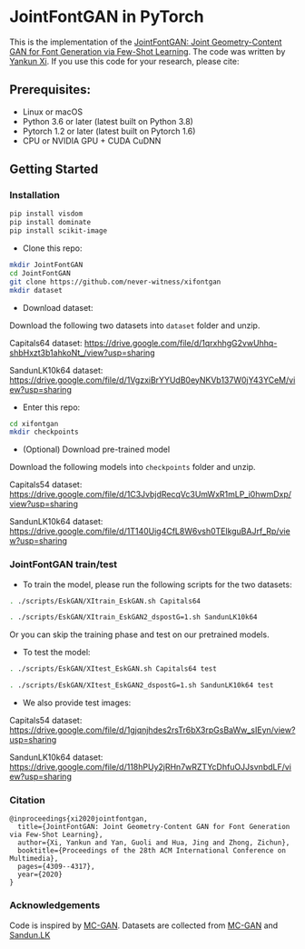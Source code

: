 # JointFontGAN in PyTorch

This is the implementation of the [JointFontGAN: Joint Geometry-Content GAN for Font Generation via Few-Shot Learning](https://dl.acm.org/doi/10.1145/3394171.3413705). The code was written by [Yankun Xi](https://github.com/yankunxi).
If you use this code for your research, please cite:


## Prerequisites:
- Linux or macOS
- Python 3.6 or later (latest built on Python 3.8)
- Pytorch 1.2 or later (latest built on Pytorch 1.6)
- CPU or NVIDIA GPU + CUDA CuDNN

## Getting Started
### Installation
```bash
pip install visdom
pip install dominate
pip install scikit-image
```

- Clone this repo:
```bash
mkdir JointFontGAN
cd JointFontGAN
git clone https://github.com/never-witness/xifontgan
mkdir dataset
```

- Download dataset:

Download the following two datasets into `dataset` folder and unzip.

Capitals64 dataset: https://drive.google.com/file/d/1qrxhhgG2vwUhhq-shbHxzt3b1ahkoNt_/view?usp=sharing

SandunLK10k64 dataset: https://drive.google.com/file/d/1VgzxiBrYYUdB0eyNKVb137W0jY43YCeM/view?usp=sharing

- Enter this repo:
```bash
cd xifontgan
mkdir checkpoints
```

- (Optional) Download pre-trained model

Download the following models into `checkpoints` folder and unzip.

Capitals54 dataset: https://drive.google.com/file/d/1C3JvbjdRecqVc3UmWxR1mLP_i0hwmDxp/view?usp=sharing

SandunLK10k64 dataset: https://drive.google.com/file/d/1T140Uig4CfL8W6vsh0TElkguBAJrf_Rp/view?usp=sharing



### JointFontGAN train/test

- To train the model, please run the following scripts for the two datasets:

```bash
. ./scripts/EskGAN/XItrain_EskGAN.sh Capitals64
```

```bash
. ./scripts/EskGAN/XItrain_EskGAN2_dspostG=1.sh SandunLK10k64
```

Or you can skip the training phase and test on our pretrained models.

- To test the model:

```bash
. ./scripts/EskGAN/XItest_EskGAN.sh Capitals64 test
```

```bash
. ./scripts/EskGAN/XItest_EskGAN2_dspostG=1.sh SandunLK10k64 test
```

- We also provide test images:

Capitals54 dataset: https://drive.google.com/file/d/1gjqnjhdes2rsTr6bX3rpGsBaWw_sIEyn/view?usp=sharing

SandunLK10k64 dataset: https://drive.google.com/file/d/118hPUy2jRHn7wRZTYcDhfuOJJsvnbdLF/view?usp=sharing

### Citation

```
@inproceedings{xi2020jointfontgan,
  title={JointFontGAN: Joint Geometry-Content GAN for Font Generation via Few-Shot Learning},
  author={Xi, Yankun and Yan, Guoli and Hua, Jing and Zhong, Zichun},
  booktitle={Proceedings of the 28th ACM International Conference on Multimedia},
  pages={4309--4317},
  year={2020}
}
```

### Acknowledgements
Code is inspired by [MC-GAN](https://github.com/azadis/MC-GAN/blob/master/README.md).
Datasets are collected from [MC-GAN](https://github.com/azadis/MC-GAN/blob/master/README.md) and [Sandun.LK](https://sandunlk.home.blog/)